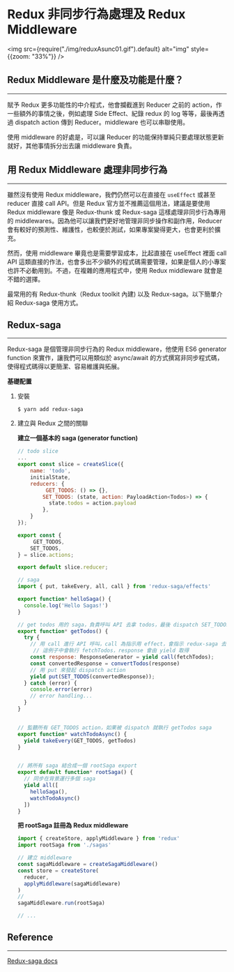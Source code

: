 # Redux 非同步行為處理及 Redux Middleware 

<img src={require("./img/reduxAsunc01.gif").default} alt="img" style={{zoom: "33%"}} />

## Redux Middleware 是什麼及功能是什麼？

---

賦予 Redux 更多功能性的中介程式，他會攔截進到 Reducer 之前的 action，作一些額外的事情之後，例如處理 Side Effect、紀錄 redux 的 log 等等，最後再透過 dispatch action 傳到 Reducer。middleware 也可以串聯使用。

使用 middleware 的好處是，可以讓 Reducer 的功能保持單純只要處理狀態更新就好，其他事情拆分出去讓 middleware 負責。

## 用 Redux Middleware 處理非同步行為

---

雖然沒有使用 Redux middleware，我們仍然可以在直接在 `useEffect` 或甚至 reducer 直接 call API。但是 Redux 官方並不推薦這個用法，建議是要使用 Redux middleware 像是 Redux-thunk 或 Redux-saga 這樣處理非同步行為專用的 middlewares。因為他可以讓我們更好地管理非同步操作和副作用，Reducer 會有較好的預測性、維護性，也較便於測試，如果專案變得更大，也會更利於擴充。

然而，使用 middleware 畢竟也是需要學習成本，比起直接在 useEffect 裡面 call API 這類直接的作法，也會多出不少額外的程式碼需要管理，如果是個人的小專案也許不必動用到。不過，在複雜的應用程式中，使用 Redux middleware 就會是不錯的選擇。

最常用的有 Redux-thunk（Redux toolkit 內建) 以及 Redux-saga。以下簡單介紹 Redux-saga 使用方式。

## Redux-saga

---

Redux-saga 是個管理非同步行為的 Redux middleware，他使用 ES6 generator function 來實作，讓我們可以用類似於 async/await 的方式撰寫非同步程式碼，使得程式碼得以更簡潔、容易維護與拓展。

**基礎配置**

1. 安裝

   ```shell
   $ yarn add redux-saga
   ```

2. 建立與 Redux 之間的關聯

   **建立一個基本的 saga (generator function)**

   ```js
   // todo slice
   ...
   export const slice = createSlice({
       name: 'todo',
       initialState,
       reducers: {
         	GET_TODOS: () => {},
           SET_TODOS: (state, action: PayloadAction<Todos>) => {
             state.todos = action.payload
           },
       }
   });
   
   export const {
     	GET_TODOS,
       SET_TODOS,
   } = slice.actions;
   
   export default slice.reducer;
   
   ```

   ```js
   // saga
   import { put, takeEvery, all, call } from 'redux-saga/effects'
   
   export function* helloSaga() {
     console.log('Hello Sagas!')
   }
   
   // get todos 用的 saga，負責呼叫 API 去拿 todos，最後 dispatch SET_TODOS 存入結果
   export function* getTodos() {
     try {
       // 用 call 進行 API 呼叫，call 為指示用 effect，會指示 redux-saga 去執行傳入的 function，
   		// 這例子中會執行 fetchTodos，response 會由 yield 取得
       const response: ResponseGenerator = yield call(fetchTodos);
       const convertedResponse = convertTodos(response)
       // 用 put 來發起 dispatch action
       yield put(SET_TODOS(convertedResponse)); 
     } catch (error) {
       console.error(error)
       // error handling...
     }
   }
   
   
   // 監聽所有 GET_TODOS action，如果被 dispatch 就執行 getTodos saga
   export function* watchTodoAsync() {
     yield takeEvery(GET_TODOS, getTodos)
   }
   
   
   // 將所有 saga 結合成一個 rootSaga export
   export default function* rootSaga() {
     // 同步在背景運行多個 saga
     yield all([
       helloSaga(),
       watchTodoAsync()
     ])
   }
   ```

   **把 rootSaga 註冊為 Redux middleware**

   ```js
   import { createStore, applyMiddleware } from 'redux'
   import rootSaga from './sagas'
   
   // 建立 middleware
   const sagaMiddleware = createSagaMiddleware()
   const store = createStore(
     reducer,
     applyMiddleware(sagaMiddleware)
   )
   // 
   sagaMiddleware.run(rootSaga)
   
   // ...
   ```



## Reference

---

[Redux-saga docs](https://redux-saga.js.org/docs/basics/DeclarativeEffects)







